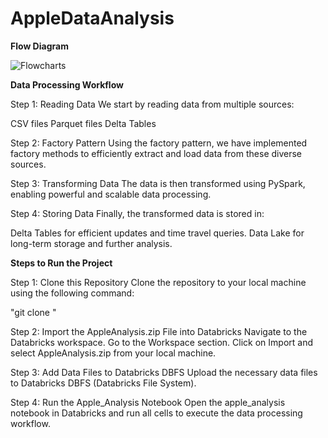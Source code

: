 # AppleDataAnalysis
**Flow Diagram**

![Flowcharts](https://github.com/user-attachments/assets/bacfc9f3-86a7-4404-8a2e-a6011ab3fc79)


**Data Processing Workflow**


Step 1: Reading Data
We start by reading data from multiple sources:

CSV files
Parquet files
Delta Tables


Step 2: Factory Pattern
Using the factory pattern, we have implemented factory methods to efficiently extract and load data from these diverse sources.

Step 3: Transforming Data
The data is then transformed using PySpark, enabling powerful and scalable data processing.

Step 4: Storing Data
Finally, the transformed data is stored in:

Delta Tables for efficient updates and time travel queries.
Data Lake for long-term storage and further analysis.




**Steps to Run the Project**


Step 1: Clone this Repository
Clone the repository to your local machine using the following command:

"git clone <repository-url>"


Step 2: Import the AppleAnalysis.zip File into Databricks
Navigate to the Databricks workspace.
Go to the Workspace section.
Click on Import and select AppleAnalysis.zip from your local machine.


Step 3: Add Data Files to Databricks DBFS
Upload the necessary data files to Databricks DBFS (Databricks File System).


Step 4: Run the Apple_Analysis Notebook
Open the apple_analysis notebook in Databricks and run all cells to execute the data processing workflow.
